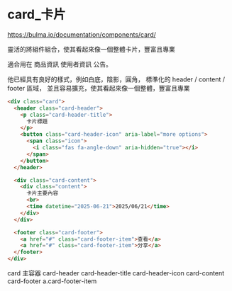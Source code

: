 # card_卡片

https://bulma.io/documentation/components/card/

靈活的將組件組合，使其看起來像一個整體卡片，豐富且專業

適合用在 商品資訊 使用者資訊 公告。

他已經具有良好的樣式，例如白底，陰影，圓角，
標準化的 header / content / footer 區域，
並且容易擴充，使其看起來像一個整體，豐富且專業


```html
<div class="card">
  <header class="card-header">
    <p class="card-header-title">
      卡片標題
    </p>
    <button class="card-header-icon" aria-label="more options">
      <span class="icon">
        <i class="fas fa-angle-down" aria-hidden="true"></i>
      </span>
    </button>
  </header>

  <div class="card-content">
    <div class="content">
      卡片主要內容
      <br>
      <time datetime="2025-06-21">2025/06/21</time>
    </div>
  </div>

  <footer class="card-footer">
    <a href="#" class="card-footer-item">查看</a>
    <a href="#" class="card-footer-item">分享</a>
  </footer>
</div>
```

card 主容器
    card-header
        card-header-title
        card-header-icon
    card-content
    card-footer
        a.card-footer-item